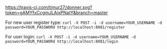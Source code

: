 https://travis-ci.com/timur27/donner.svg?token=gAMYfxCcgmJLAixPNatY&branch=master

For new user register type: 
`curl -X POST -i -d username=YOUR_USERNAME -d password=YOUR_PASSWORd http://localhost:8081/register`


For user login: 
`curl -X POST -i -d username=YOUR_USERNAME -d password=YOUR_PASSWORd http://localhost:8081/login`
